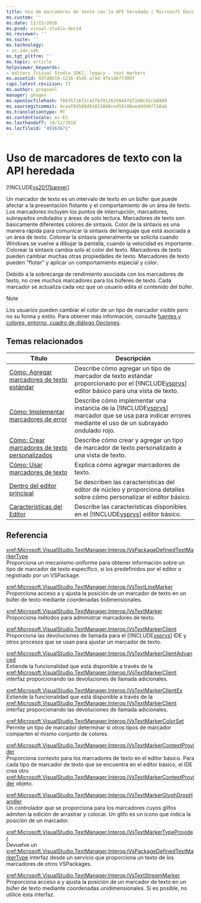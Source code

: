 ```yaml
---
title: Uso de marcadores de texto con la API heredada | Microsoft Docs
ms.custom: ''
ms.date: 11/15/2016
ms.prod: visual-studio-dev14
ms.reviewer: ''
ms.suite: ''
ms.technology:
- vs-ide-sdk
ms.tgt_pltfrm: ''
ms.topic: article
helpviewer_keywords:
- editors [Visual Studio SDK], legacy - text markers
ms.assetid: 937a0b19-1216-45d5-a7ad-4fe1d6f73097
caps.latest.revision: 17
ms.author: gregvanl
manager: ghogen
ms.openlocfilehash: f863571672c42f63912629844fd72d8c92ca8400
ms.sourcegitcommit: 9ceaf69568d61023868ced59108ae4dd46f720ab
ms.translationtype: MT
ms.contentlocale: es-ES
ms.lasthandoff: 10/12/2018
ms.locfileid: "49263671"
---
```

# <a name="using-text-markers-with-the-legacy-api"></a>Uso de marcadores de texto con la API heredada
[!INCLUDE[vs2017banner](../includes/vs2017banner.md)]

Un marcador de texto es un intervalo de texto en un búfer que puede afectar a la presentación flotante y el comportamiento de un área de texto. Los marcadores incluyen los puntos de interrupción, marcadores, subrayados ondulados y áreas de solo lectura. Marcadores de texto son básicamente diferentes colores de sintaxis. Color de la sintaxis es una manera rápida para comunicar la sintaxis del lenguaje que está asociada a un área de texto. Colorear la sintaxis generalmente se solicita cuando Windows se vuelve a dibujar la pantalla, cuando la velocidad es importante. Colorear la sintaxis cambia solo el color del texto. Marcadores de texto pueden cambiar muchas otras propiedades de texto. Marcadores de texto pueden "flotar" y aplicar un comportamiento especial y color.  
  
 Debido a la sobrecarga de rendimiento asociada con los marcadores de texto, no cree muchos marcadores para los búferes de texto. Cada marcador se actualiza cada vez que un usuario edita el contenido del búfer.  
  
> [!NOTE]
>  Los usuarios pueden cambiar el color de un tipo de marcador visible pero no su forma y estilo. Para obtener más información, consulte [fuentes y colores, entorno, cuadro de diálogo Opciones](../ide/reference/fonts-and-colors-environment-options-dialog-box.md).  
  
## <a name="related-topics"></a>Temas relacionados  
  
|Título|Descripción|  
|-----------|-----------------|  
|[Cómo: Agregar marcadores de texto estándar](../extensibility/how-to-add-standard-text-markers.md)|Describe cómo agregar un tipo de marcador de texto estándar proporcionado por el [!INCLUDE[vsprvs](../includes/vsprvs-md.md)] editor básico para una vista de texto.|  
|[Cómo: Implementar marcadores de error](../extensibility/how-to-implement-error-markers.md)|Describe cómo implementar una instancia de la [!INCLUDE[vsprvs](../includes/vsprvs-md.md)] marcador que se usa para indicar errores mediante el uso de un subrayado ondulado rojo.|  
|[Cómo: Crear marcadores de texto personalizados](../extensibility/how-to-create-custom-text-markers.md)|Describe cómo crear y agregar un tipo de marcador de texto personalizado a una vista de texto.|  
|[Cómo: Usar marcadores de texto](../extensibility/how-to-use-text-markers.md)|Explica cómo agregar marcadores de texto.|  
|[Dentro del editor principal](../extensibility/inside-the-core-editor.md)|Se describen las características del editor de núcleo y proporciona detalles sobre cómo personalizar el editor básico.|  
|[Características del Editor](http://msdn.microsoft.com/en-us/bdac940d-1f14-4019-a01f-fd0bb3dc7198)|Describe las características disponibles en el [!INCLUDE[vsprvs](../includes/vsprvs-md.md)] editor básico.|  
  
## <a name="reference"></a>Referencia  
 <xref:Microsoft.VisualStudio.TextManager.Interop.IVsPackageDefinedTextMarkerType>  
 Proporciona un mecanismo uniforme para obtener información sobre un tipo de marcador de texto específico, si los predefinidos por el editor o registrado por un VSPackage.  
  
 <xref:Microsoft.VisualStudio.TextManager.Interop.IVsTextLineMarker>  
 Proporciona acceso a y ajusta la posición de un marcador de texto en un búfer de texto mediante coordenadas bidimensionales.  
  
 <xref:Microsoft.VisualStudio.TextManager.Interop.IVsTextMarker>  
 Proporciona métodos para administrar marcadores de texto.  
  
 <xref:Microsoft.VisualStudio.TextManager.Interop.IVsTextMarkerClient>  
 Proporciona las devoluciones de llamada para el [!INCLUDE[vsprvs](../includes/vsprvs-md.md)] IDE y otros procesos que se usan para ajustar un marcador de texto.  
  
 <xref:Microsoft.VisualStudio.TextManager.Interop.IVsTextMarkerClientAdvanced>  
 Extiende la funcionalidad que está disponible a través de la <xref:Microsoft.VisualStudio.TextManager.Interop.IVsTextMarkerClient> interfaz proporcionando las devoluciones de llamada adicionales.  
  
 <xref:Microsoft.VisualStudio.TextManager.Interop.IVsTextMarkerClientEx>  
 Extiende la funcionalidad que está disponible a través de la <xref:Microsoft.VisualStudio.TextManager.Interop.IVsTextMarkerClient> interfaz proporcionando las devoluciones de llamada adicionales.  
  
 <xref:Microsoft.VisualStudio.TextManager.Interop.IVsTextMarkerColorSet>  
 Permite un tipo de marcador determinar si otros tipos de marcador comparten el mismo conjunto de colores.  
  
 <xref:Microsoft.VisualStudio.TextManager.Interop.IVsTextMarkerContextProvider>  
 Proporciona contexto para los marcadores de texto en el editor básico. Para cada tipo de marcador de texto que se encuentra en el editor básico, el IDE crea otro <xref:Microsoft.VisualStudio.TextManager.Interop.IVsTextMarkerContextProvider> objeto.  
  
 <xref:Microsoft.VisualStudio.TextManager.Interop.IVsTextMarkerGlyphDropHandler>  
 Un controlador que se proporciona para los marcadores cuyos glifos admiten la edición de arrastrar y colocar. Un glifo es un icono que indica la posición de un marcador.  
  
 <xref:Microsoft.VisualStudio.TextManager.Interop.IVsTextMarkerTypeProvider>  
 Devuelve un <xref:Microsoft.VisualStudio.TextManager.Interop.IVsPackageDefinedTextMarkerType> interfaz desde un servicio que proporciona un texto de los marcadores de otros VSPackages.  
  
 <xref:Microsoft.VisualStudio.TextManager.Interop.IVsTextStreamMarker>  
 Proporciona acceso a y ajusta la posición de un marcador de texto en un búfer de texto mediante coordenadas unidimensionales. Si es posible, no utilice esta interfaz.

